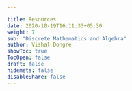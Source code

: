 ```yaml
---

title: Resources
date: 2020-10-19T16:11:33+05:30
weight: 7
sub: "Discrete Mathematics and Algebra"
author: Vishal Dongre
showToc: true
TocOpen: false
draft: false
hidemeta: false
disableShare: false
---
```



